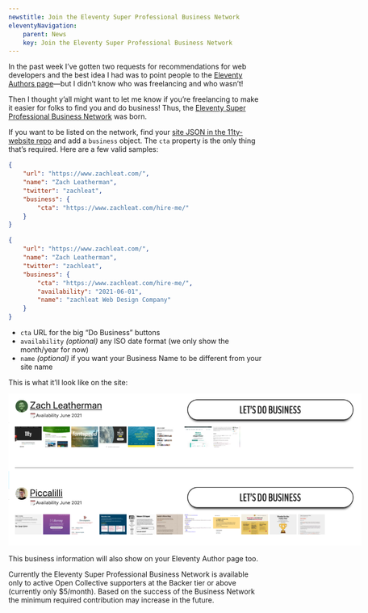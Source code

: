 ```yaml
---
newstitle: Join the Eleventy Super Professional Business Network
eleventyNavigation:
	parent: News
	key: Join the Eleventy Super Professional Business Network
---
```

In the past week I’ve gotten two requests for recommendations for web developers and the best idea I had was to point people to the [Eleventy Authors page](/authors/)—but I didn’t know who was freelancing and who wasn’t!

Then I thought y’all might want to let me know if you’re freelancing to make it easier for folks to find you and do business! Thus, the [Eleventy Super Professional Business Network](/super-professional-business-network/) was born.

If you want to be listed on the network, find your [site JSON in the 11ty-website repo](https://github.com/11ty/11ty-website/tree/master/src/_data/sites) and add a `business` object. The `cta` property is the only thing that’s required. Here are a few valid samples:

```json
{
	"url": "https://www.zachleat.com/",
	"name": "Zach Leatherman",
	"twitter": "zachleat",
	"business": {
		"cta": "https://www.zachleat.com/hire-me/"
	}
}
```

```json
{
	"url": "https://www.zachleat.com/",
	"name": "Zach Leatherman",
	"twitter": "zachleat",
	"business": {
		"cta": "https://www.zachleat.com/hire-me/",
		"availability": "2021-06-01",
		"name": "zachleat Web Design Company"
	}
}
```

* `cta` URL for the big “Do Business” buttons
* `availability` _(optional)_ any ISO date format (we only show the month/year for now)
* `name` _(optional)_ if you want your Business Name to be different from your site name

This is what it’ll look like on the site:

<img src="/news/espbn.png" alt="Sample rendering of a few fake network entries" class="sites-screenshot" style="max-width: 700px">

This business information will also show on your Eleventy Author page too.

Currently the Eleventy Super Professional Business Network is available only to active Open Collective supporters at the Backer tier or above (currently only $5/month). Based on the success of the Business Network the minimum required contribution may increase in the future.
